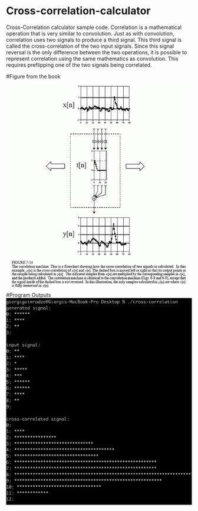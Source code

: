 # Cross-correlation-calculator
Cross-Correlation calculator sample code. 
Correlation is a mathematical operation that is very similar to convolution. Just as with convolution, correlation uses two signals to produce a third signal. This third signal is called the cross-correlation of the two input signals. 
Since this signal reversal is the only difference between the two operations, it is possible to represent correlation using the same mathematics as convolution. This requires preflipping one of the two signals being correlated.

#Figure from the book
![Figure of cross-correlation](https://github.com/litehacker/Cross-correlation-calculator/blob/master/F_7_14.gif)
#Program Outputs
![the cross-corelation example](https://github.com/litehacker/Cross-correlation-calculator/blob/master/Screen%20Shot%202020-06-16%20at%2000.41.35.png)

